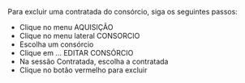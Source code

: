 Para excluir uma contratada do consórcio, siga os seguintes passos:

* Clique no menu AQUISIÇÃO
* Clique no menu lateral CONSORCIO
* Escolha um consórcio
* Clique em ... EDITAR CONSÓRCIO
* Na sessão Contratada, escolha a contratada
* Clique no botão vermelho para excluir